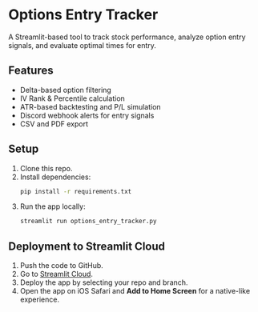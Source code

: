 # Options Entry Tracker

A Streamlit-based tool to track stock performance, analyze option entry signals, and evaluate optimal times for entry.

## Features
- Delta-based option filtering
- IV Rank & Percentile calculation
- ATR-based backtesting and P/L simulation
- Discord webhook alerts for entry signals
- CSV and PDF export

## Setup
1. Clone this repo.
2. Install dependencies:
   ```bash
   pip install -r requirements.txt
   ```
3. Run the app locally:
   ```bash
   streamlit run options_entry_tracker.py
   ```

## Deployment to Streamlit Cloud
1. Push the code to GitHub.
2. Go to [Streamlit Cloud](https://streamlit.io/cloud).
3. Deploy the app by selecting your repo and branch.
4. Open the app on iOS Safari and **Add to Home Screen** for a native-like experience.
